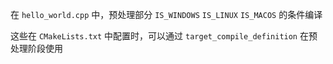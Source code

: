在 `hello_world.cpp` 中，预处理部分 `IS_WINDOWS` `IS_LINUX` `IS_MACOS` 的条件编译

这些在 `CMakeLists.txt` 中配置时，可以通过 `target_compile_definition` 在预处理阶段使用



